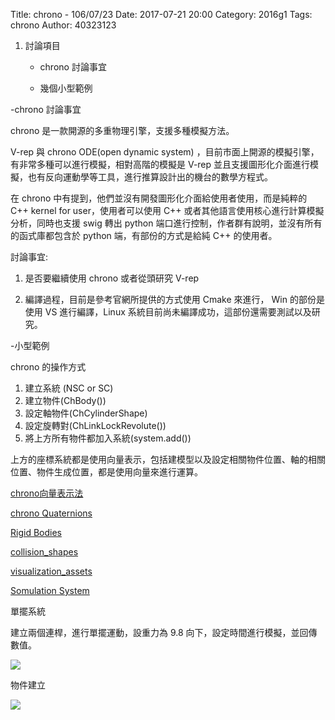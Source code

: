 Title: chrono - 106/07/23
Date: 2017-07-21 20:00
Category: 2016g1
Tags: chrono
Author: 40323123

1. 討論項目
    
    * chrono 討論事宜
    
    * 幾個小型範例

<!-- PELICAN_END_SUMMARY -->

-chrono 討論事宜

chrono 是一款開源的多重物理引擎，支援多種模擬方法。

V-rep 與 chrono ODE(open dynamic system) ，目前市面上開源的模擬引擎，有非常多種可以進行模擬，相對高階的模擬是 V-rep 並且支援圖形化介面進行模擬，也有反向運動學等工具，進行推算設計出的機台的數學方程式。

在 chrono 中有提到，他們並沒有開發圖形化介面給使用者使用，而是純粹的 C++ kernel for user，使用者可以使用 C++ 或者其他語言使用核心進行計算模擬分析，同時也支援 swig 轉出 python 端口進行控制，作者群有說明，並沒有所有的函式庫都包含於 python 端，有部份的方式是給純 C++ 的使用者。

討論事宜:

1. 是否要繼續使用 chrono 或者從頭研究 V-rep

2. 編譯過程，目前是參考官網所提供的方式使用 Cmake 來進行， Win 的部份是使用 VS 進行編譯，Linux 系統目前尚未編譯成功，這部份還需要測試以及研究。

-小型範例

chrono 的操作方式

<ol>
<li>建立系統 (NSC or SC)</li>
<li>建立物件(ChBody())</li>
<li>設定軸物件(ChCylinderShape)</li>
<li>設定旋轉對(ChLinkLockRevolute())</li>
<li>將上方所有物件都加入系統(system.add())</li>
</ol>

上方的座標系統都是使用向量表示，包括建模型以及設定相關物件位置、軸的相關位置、物件生成位置，都是使用向量來進行運算。

[chrono向量表示法](http://api.projectchrono.org/3.0.0/coordinate_transformations.html) 

[chrono Quaternions](http://api.projectchrono.org/3.0.0/coordinate_transformations.html#manual_ChQuaternion) 

[Rigid Bodies](http://api.projectchrono.org/3.0.0/rigid_bodies.html)

[collision_shapes](http://api.projectchrono.org/3.0.0/collision_shapes.html)

[visualization_assets](http://api.projectchrono.org/3.0.0/visualization_assets.html)

[Somulation System](http://api.projectchrono.org/3.0.0/simulation_system.html)


單擺系統

建立兩個連桿，進行單擺運動，設重力為 9.8 向下，設定時間進行模擬，並回傳數值。

![](https://github.com/coursemdetw/project_site_files/blob/gh-pages/files/pyquino/modelica/testconfig.JPG?raw=true)


物件建立

![](https://github.com/coursemdetw/project_site_files/blob/gh-pages/files/pyquino/modelica/objectbuild.JPG?raw=true)






